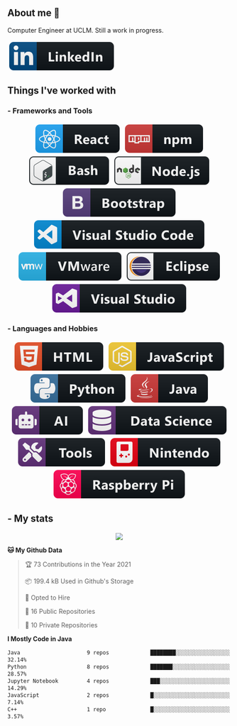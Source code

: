 ## About me 👋

<p align="center">
  <p>Computer Engineer at UCLM. Still a  work in progress. </p>
  <a href="https://www.linkedin.com/in/eduardo-garcia-aparicio-3ba073167/">
    <img src="https://raw.githubusercontent.com/eduardez/eduardez/master/svg/social/linkedin.svg" alt="linkedin" style="vertical-align:top; margin:4px">
  </a>
</p>


## Things I've worked with

### - Frameworks and Tools

<p align="center">
  <!-- For more icons please follow  https://github.com/MikeCodesDotNET/ColoredBadges -->
  <img src="https://raw.githubusercontent.com/eduardez/eduardez/master/svg/dev/frameworks/react.svg" alt="react" style="vertical-align:top; margin:4px">
  <img src="https://raw.githubusercontent.com/eduardez/eduardez/master/svg/dev/services/npm.svg" alt="npm" style="vertical-align:top; margin:4px">
  <img src="https://raw.githubusercontent.com/eduardez/eduardez/master/svg/dev/tools/bash.svg" alt="bash" style="vertical-align:top; margin:4px">  
  <img src="https://raw.githubusercontent.com/eduardez/eduardez/master/svg/dev/frameworks/nodejs.svg" alt="nodejs" style="vertical-align:top; margin:4px">  
  <img src="https://raw.githubusercontent.com/eduardez/eduardez/master/svg/dev/frameworks/bootstrap.svg" alt="bootstrap" style="vertical-align:top; margin:4px">
  <img src="https://raw.githubusercontent.com/eduardez/eduardez/master/svg/dev/tools/visualstudio_code.svg" alt="vscode" style="vertical-align:top; margin:4px">
  <img src="https://raw.githubusercontent.com/eduardez/eduardez/master/svg/dev/tools/vmware.svg" alt="vmware" style="vertical-align:top; margin:4px">
  <img src="https://raw.githubusercontent.com/eduardez/eduardez/master/svg/dev/tools/eclipse.svg" alt="eclipse" style="vertical-align:top; margin:4px">
  <img src="https://raw.githubusercontent.com/eduardez/eduardez/master/svg/dev/tools/visualstudio.svg" alt="visualstudio" style="vertical-align:top; margin:4px">
</p>


### - Languages and Hobbies

<p align="center">
  <!-- For more icons please follow  https://github.com/MikeCodesDotNET/ColoredBadges -->
  <img src="https://raw.githubusercontent.com/eduardez/eduardez/master/svg/dev/languages/html.svg" alt="html" style="vertical-align:top; margin:4px">
  <img src="https://raw.githubusercontent.com/eduardez/eduardez/master/svg/dev/languages/js.svg" alt="js" style="vertical-align:top; margin:4px">
  <img src="https://raw.githubusercontent.com/eduardez/eduardez/master/svg/dev/languages/python.svg" alt="python" style="vertical-align:top; margin:4px">
  <img src="https://raw.githubusercontent.com/eduardez/eduardez/master/svg/dev/languages/java.svg" alt="java" style="vertical-align:top; margin:4px">
  <img src="https://raw.githubusercontent.com/eduardez/eduardez/master/svg/dev/misc/ai.svg" alt="ai" style="vertical-align:top; margin:4px">    
  <img src="https://raw.githubusercontent.com/eduardez/eduardez/master/svg/dev/misc/ds.svg" alt="ds" style="vertical-align:top; margin:4px">
  <img src="https://raw.githubusercontent.com/eduardez/eduardez/master/svg/dev/misc/tools.svg" alt="tools" style="vertical-align:top; margin:4px">    
  <img src="https://raw.githubusercontent.com/eduardez/eduardez/master/svg/dev/misc/nintendo.svg" alt="nintendo" style="vertical-align:top; margin:4px">    
  <img src="https://raw.githubusercontent.com/eduardez/eduardez/master/svg/dev/misc/raspberrypi.svg" alt="raspberrypi" style="vertical-align:top; margin:4px">    
  
</p>

## - My stats
<p align="center">

<img align="center" src="https://github-readme-stats.anuraghazra1.vercel.app/api/top-langs/?username=eduardez&layout=compact&theme=default" />

</p>


<!--START_SECTION:waka-->
**🐱 My Github Data** 

> 🏆 73 Contributions in the Year 2021
 > 
> 📦 199.4 kB Used in Github's Storage 
 > 
> 💼 Opted to Hire
 > 
> 📜 16 Public Repositories 
 > 
> 🔑 10 Private Repositories  
 > 
**I Mostly Code in Java** 

```text
Java                     9 repos             ████████░░░░░░░░░░░░░░░░░   32.14% 
Python                   8 repos             ███████░░░░░░░░░░░░░░░░░░   28.57% 
Jupyter Notebook         4 repos             ███░░░░░░░░░░░░░░░░░░░░░░   14.29% 
JavaScript               2 repos             █░░░░░░░░░░░░░░░░░░░░░░░░   7.14% 
C++                      1 repo              █░░░░░░░░░░░░░░░░░░░░░░░░   3.57%

```



<!--END_SECTION:waka-->
